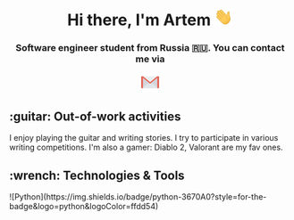 <h1 align="center">Hi there, I'm Artem 
<img src="https://github.com/ArtemDaemon/ArtemDaemon/blob/d16a09f3d9456ca276e4be22170cd3bf861fa669/images/Hi.gif" height="32"/></h1>
<h3 align="center">Software engineer student from Russia 🇷🇺. You can contact me via</h3>
<p align="center"><a href="mailto:artem.daemon.official@gmail.com"><img src="https://github.com/ArtemDaemon/ArtemDaemon/blob/8787f5a416fcb65b4fb66d817bd3bddcee48ae62/images/Gmail.png" height="32"/></a></p>
<h2>:guitar: Out-of-work activities</h2>
<p>I enjoy playing the guitar and writing stories. I try to participate in various writing competitions. I'm also a gamer: Diablo 2, Valorant are my fav ones.</p>
<h2>:wrench: Technologies & Tools</h2>
<p>![Python](https://img.shields.io/badge/python-3670A0?style=for-the-badge&logo=python&logoColor=ffdd54)</p>
